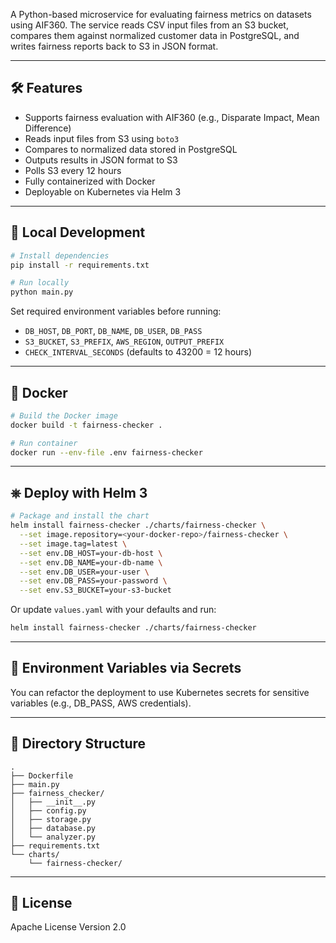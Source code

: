 A Python-based microservice for evaluating fairness metrics on datasets using AIF360. The service reads CSV input files from an S3 bucket, compares them against normalized customer data in PostgreSQL, and writes fairness reports back to S3 in JSON format.

---

## 🛠 Features
- Supports fairness evaluation with AIF360 (e.g., Disparate Impact, Mean Difference)
- Reads input files from S3 using `boto3`
- Compares to normalized data stored in PostgreSQL
- Outputs results in JSON format to S3
- Polls S3 every 12 hours
- Fully containerized with Docker
- Deployable on Kubernetes via Helm 3

---

## 🧪 Local Development

```bash
# Install dependencies
pip install -r requirements.txt

# Run locally
python main.py
```

Set required environment variables before running:
- `DB_HOST`, `DB_PORT`, `DB_NAME`, `DB_USER`, `DB_PASS`
- `S3_BUCKET`, `S3_PREFIX`, `AWS_REGION`, `OUTPUT_PREFIX`
- `CHECK_INTERVAL_SECONDS` (defaults to 43200 = 12 hours)

---

## 🐳 Docker

```bash
# Build the Docker image
docker build -t fairness-checker .

# Run container
docker run --env-file .env fairness-checker
```

---

## ⎈ Deploy with Helm 3

```bash
# Package and install the chart
helm install fairness-checker ./charts/fairness-checker \
  --set image.repository=<your-docker-repo>/fairness-checker \
  --set image.tag=latest \
  --set env.DB_HOST=your-db-host \
  --set env.DB_NAME=your-db-name \
  --set env.DB_USER=your-user \
  --set env.DB_PASS=your-password \
  --set env.S3_BUCKET=your-s3-bucket
```

Or update `values.yaml` with your defaults and run:
```bash
helm install fairness-checker ./charts/fairness-checker
```

---

## 🔐 Environment Variables via Secrets
You can refactor the deployment to use Kubernetes secrets for sensitive variables (e.g., DB_PASS, AWS credentials).

---

## 📂 Directory Structure
```
.
├── Dockerfile
├── main.py
├── fairness_checker/
│   ├── __init__.py
│   ├── config.py
│   ├── storage.py
│   ├── database.py
│   └── analyzer.py
├── requirements.txt
└── charts/
    └── fairness-checker/
```

---

## 📄 License
Apache License
Version 2.0

